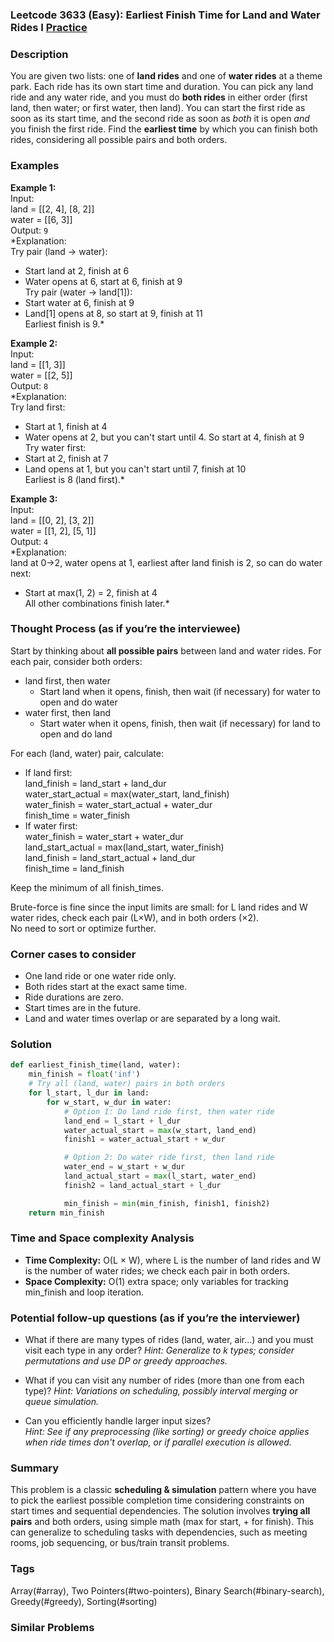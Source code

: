 ### Leetcode 3633 (Easy): Earliest Finish Time for Land and Water Rides I [Practice](https://leetcode.com/problems/earliest-finish-time-for-land-and-water-rides-i)

### Description  
You are given two lists: one of **land rides** and one of **water rides** at a theme park. Each ride has its own start time and duration. You can pick any land ride and any water ride, and you must do **both rides** in either order (first land, then water; or first water, then land). You can start the first ride as soon as its start time, and the second ride as soon as *both* it is open *and* you finish the first ride. Find the **earliest time** by which you can finish both rides, considering all possible pairs and both orders.

### Examples  

**Example 1:**  
Input:  
land = [[2, 4], [8, 2]]  
water = [[6, 3]]  
Output: `9`  
*Explanation:  
Try pair (land → water):  
- Start land at 2, finish at 6  
- Water opens at 6, start at 6, finish at 9  
Try pair (water → land[1]):  
- Start water at 6, finish at 9  
- Land[1] opens at 8, so start at 9, finish at 11  
Earliest finish is 9.*

**Example 2:**  
Input:  
land = [[1, 3]]  
water = [[2, 5]]  
Output: `8`  
*Explanation:  
Try land first:  
- Start at 1, finish at 4  
- Water opens at 2, but you can't start until 4. So start at 4, finish at 9  
Try water first:  
- Start at 2, finish at 7  
- Land opens at 1, but you can't start until 7, finish at 10  
Earliest is 8 (land first).*

**Example 3:**  
Input:  
land = [[0, 2], [3, 2]]  
water = [[1, 2], [5, 1]]  
Output: `4`  
*Explanation:  
land at 0→2, water opens at 1, earliest after land finish is 2, so can do water next:  
- Start at max(1, 2) = 2, finish at 4  
All other combinations finish later.*

### Thought Process (as if you’re the interviewee)  
Start by thinking about **all possible pairs** between land and water rides. For each pair, consider both orders:

- land first, then water
    - Start land when it opens, finish, then wait (if necessary) for water to open and do water
- water first, then land
    - Start water when it opens, finish, then wait (if necessary) for land to open and do land

For each (land, water) pair, calculate:
- If land first:  
   land_finish = land_start + land_dur  
   water_start_actual = max(water_start, land_finish)  
   water_finish = water_start_actual + water_dur  
   finish_time = water_finish
- If water first:  
   water_finish = water_start + water_dur  
   land_start_actual = max(land_start, water_finish)  
   land_finish = land_start_actual + land_dur  
   finish_time = land_finish

Keep the minimum of all finish_times.

Brute-force is fine since the input limits are small: for L land rides and W water rides, check each pair (L×W), and in both orders (×2).  
No need to sort or optimize further.

### Corner cases to consider  
- One land ride or one water ride only.
- Both rides start at the exact same time.
- Ride durations are zero.
- Start times are in the future.
- Land and water times overlap or are separated by a long wait.

### Solution

```python
def earliest_finish_time(land, water):
    min_finish = float('inf')
    # Try all (land, water) pairs in both orders
    for l_start, l_dur in land:
        for w_start, w_dur in water:
            # Option 1: Do land ride first, then water ride
            land_end = l_start + l_dur
            water_actual_start = max(w_start, land_end)
            finish1 = water_actual_start + w_dur

            # Option 2: Do water ride first, then land ride
            water_end = w_start + w_dur
            land_actual_start = max(l_start, water_end)
            finish2 = land_actual_start + l_dur

            min_finish = min(min_finish, finish1, finish2)
    return min_finish
```

### Time and Space complexity Analysis  

- **Time Complexity:** O(L × W), where L is the number of land rides and W is the number of water rides; we check each pair in both orders.
- **Space Complexity:** O(1) extra space; only variables for tracking min_finish and loop iteration.

### Potential follow-up questions (as if you’re the interviewer)  

- What if there are many types of rides (land, water, air...) and you must visit each type in any order?
  *Hint: Generalize to k types; consider permutations and use DP or greedy approaches.*

- What if you can visit any number of rides (more than one from each type)?
  *Hint: Variations on scheduling, possibly interval merging or queue simulation.*

- Can you efficiently handle larger input sizes?  
  *Hint: See if any preprocessing (like sorting) or greedy choice applies when ride times don't overlap, or if parallel execution is allowed.*

### Summary
This problem is a classic **scheduling & simulation** pattern where you have to pick the earliest possible completion time considering constraints on start times and sequential dependencies. The solution involves **trying all pairs** and both orders, using simple math (max for start, + for finish). This can generalize to scheduling tasks with dependencies, such as meeting rooms, job sequencing, or bus/train transit problems.

### Tags
Array(#array), Two Pointers(#two-pointers), Binary Search(#binary-search), Greedy(#greedy), Sorting(#sorting)

### Similar Problems
